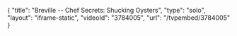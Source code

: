 {
    "title": "Breville -- Chef Secrets: Shucking Oysters",
    "type": "solo",
    "layout": "iframe-static",
    "videoId": "3784005",
    "url": "\/tvpembed\/3784005"
}